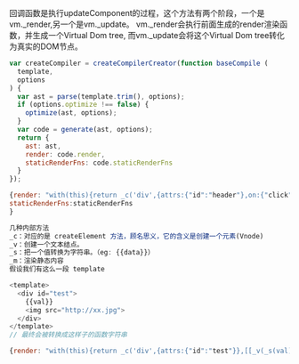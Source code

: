 回调函数是执行updateComponent的过程，这个方法有两个阶段，一个是vm._render,另一个是vm._update。 
vm._render会执行前面生成的render渲染函数，并生成一个Virtual Dom tree,
而vm._update会将这个Virtual Dom tree转化为真实的DOM节点。

``` javascript
var createCompiler = createCompilerCreator(function baseCompile (
  template,
  options
) {
  var ast = parse(template.trim(), options);
  if (options.optimize !== false) {
    optimize(ast, options);
  }
  var code = generate(ast, options);
  return {
    ast: ast,
    render: code.render,
    staticRenderFns: code.staticRenderFns
  }
});

{render: "with(this){return _c('div',{attrs:{"id":"header"},on:{"click":add}},[_v(`\n  我是LYF\n  `),_c('p',[_v(_s(name))])])}",
staticRenderFns:staticRenderFns
}
```
``` javascript
几种内部方法
_c：对应的是 createElement 方法，顾名思义，它的含义是创建一个元素(Vnode)
_v：创建一个文本结点。
_s：把一个值转换为字符串。（eg: {{data}}）
_m：渲染静态内容
假设我们有这么一段 template

<template>
  <div id="test">
    {{val}}
    <img src="http://xx.jpg">
  </div>
</template>
// 最终会被转换成这样子的函数字符串

{render: "with(this){return _c('div',{attrs:{"id":"test"}},[[_v(_s(val))]),_v(" "),_m(0)])}"}
```